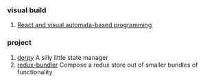 ### visual build
1. [React and visual automata-based programming](https://medium.com/dailyjs/react-and-visual-automata-based-programming-c1d13e153cde)

### project

1. [derpy](https://github.com/vdsabev/derpy)  A silly little state manager
2. [redux-bundler](https://github.com/HenrikJoreteg/redux-bundler) Compose a redux store out of smaller bundles of functionality
